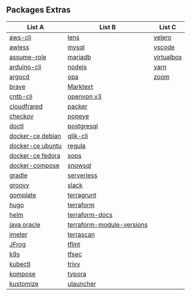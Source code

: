 ## Packages Extras

| List A                                                                                                                | List B                                                                                                      | List C                                                                  |
| --------------------------------------------------------------------------------------------------------------------- | ----------------------------------------------------------------------------------------------------------- | ----------------------------------------------------------------------- |
| [aws-cli](https://docs.aws.amazon.com/cli/latest/userguide/install-cliv2-linux.html#cliv2-linux-install)              | [lens](https://docs.k8slens.dev/getting-started/install-lens/#install-lens-desktop-from-the-apt-repository) | [velero](https://github.com/vmware-tanzu/velero/releases)               |
| [awless](https://github.com/wallix/awless/releases)                                                                   | [mysql](https://dev.mysql.com/downloads/repo/yum/)                                                          | [vscode](https://code.visualstudio.com/)                                |
| [assume-role](https://github.com/remind101/assume-role)                                                               | [mariadb](https://mariadb.org/download/?t=repo-config&d=Fedora+36+%28x86_64%29)                             | [virtualbox](https://www.virtualbox.org/wiki/Downloads)                 |
| [arduino-cli](https://github.com/arduino/arduino-cli/releases)                                                        | [nodejs](https://github.com/nodesource/distributions/blob/master/README.md)                                 | [yarn](https://classic.yarnpkg.com/lang/en/docs/install/#centos-stable) |
| [argocd](https://github.com/argoproj/argo-cd/releases)                                                                | [opa](https://github.com/open-policy-agent/opa/releases)                                                    | [zoom](https://zoom.us/download#client_4meeting)                        |
| [brave](https://brave.com/download/)                                                                                  | [Marktext](https://github.com/marktext/marktext/releases)                                                   |
| [cntb-cli](https://github.com/contabo/cntb)                                                                           | [openvpn v3](https://community.openvpn.net/openvpn/wiki/OpenVPN3Linux)                                      |
| [cloudfrared](https://developers.cloudflare.com/cloudflare-one/connections/connect-networks/downloads/)               | [packer](https://learn.hashicorp.com/tutorials/packer/get-started-install-cli)                              |
| [checkov](https://github.com/bridgecrewio/checkov/releases)                                                           | [popeye](https://github.com/derailed/popeye/releases)                                                       |
| [doctl](https://github.com/digitalocean/doctl)                                                                        | [postgresql](https://www.postgresql.org/download/linux/redhat/)                                             |
| [docker-ce debian](https://docs.docker.com/engine/install/debian/)                                                    | [qlik-cli](https://github.com/qlik-oss/qlik-cli/releases)                                                   |
| [docker-ce ubuntu](https://docs.docker.com/engine/install/ubuntu/)                                                    | [regula](https://github.com/fugue/regula/releases/tag/v3.2.1)                                               |
| [docker-ce fedora](https://docs.docker.com/engine/install/fedora/)                                                    | [sops](https://github.com/mozilla/sops/releases)                                                            |
| [docker-compose](https://github.com/docker/compose/releases)                                                          | [snowsql](https://developers.snowflake.com/snowsql/)                                                        |
| [gradle](https://gradle.org/install/)                                                                                 | [serverless](https://github.com/serverless/serverless/releases)                                             |
| [groovy](https://groovy.apache.org/download.html)                                                                     | [slack](https://slack.com/intl/en-bo/downloads/linux)                                                       |
| [gomplate](https://github.com/hairyhenderson/gomplate/releases)                                                       | [terragrunt](https://github.com/gruntwork-io/terragrunt/releases)                                           |
| [hugo](https://github.com/gohugoio/hugo/releases)                                                                     | [terraform](https://www.terraform.io/downloads.html)                                                        |
| [helm](https://helm.sh/docs/intro/install/)                                                                           | [terraform-docs](https://github.com/terraform-docs/terraform-docs/releases)                                 |
| [java oracle](https://www.oracle.com/java/technologies/downloads/)                                                    | [terraform-module-versions](https://github.com/keilerkonzept/terraform-module-versions)                     |
| [jmeter](https://jmeter.apache.org/download_jmeter.cgi)                                                               | [terrascan](https://github.com/tenable/terrascan/releases)                                                  |
| [JFrog](https://jfrog.com/help/r/jfrog-installation-setup-documentation/install-artifactory-single-node-with-debian#) | [tflint](https://github.com/terraform-linters/tflint/releases)                                              |
| [k9s](https://github.com/derailed/k9s/releases)                                                                       | [tfsec](https://github.com/aquasecurity/tfsec/releases)                                                     |
| [kubectl](https://kubernetes.io/docs/tasks/tools/install-kubectl-linux/)                                              | [trivy](https://github.com/aquasecurity/trivy/releases)                                                     |
| [kompose](https://kompose.io/installation/)                                                                           | [typora](https://typora.io/#linux)                                                                          |
| [kustomize](https://github.com/kubernetes-sigs/kustomize/releases/tag/kustomize%2Fv5.6.0)                             | [ulauncher](https://ulauncher.io/#Download)                                                                 |
